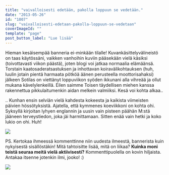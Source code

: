 ```yaml
---
title: "vaivalloisesti edetään, pakolla loppuun se vedetään."
date: "2013-05-26"
id: "1007"
slug: "vaivalloisesti-edetaan-pakolla-loppuun-se-vedetaan"
coverImageId: ""
template: "page"
post_button_label: "Lue lisää"
---
```


Hieman kesäisempää banneria ei-minkään tilalle! Kuvankäsittelyvälineistö on taas käytössäni, vaikken vanhoihin kuviin pääsekään vielä käsiksi (toivottavasti viikon päästä), joten blogi voi jatkaa normaalia elämäänsä. Torstain kaatosaderatsastuksen ja inhottavan koiravälikohtauksen (huh, luulin jotain pientä harmaata pötköä äänen perusteella moottorisahaksi) jälkeen Sotilas on viettänyt loppuviikon syöden ikkunani alla vihreää ja ollut mukana kävelylenkeillä. Eilen saimme Toisen täydellisen miehen kanssa rakennettua pikkulaitumenkin aidan melkein valmiiksi. Kesä voi kohta alkaa..

  

.. Kunhan ensin selviän vielä kahdesta kokeesta ja kaikista viimeisten päivien hössötyksistä. Ajatella, että kymmenes koeviikkoni on kohta ohi. Syksyllä kirjoitan lyhyen englannin ja uusin vain pisteen päähän M:stä jääneen terveystiedon, joka jäi harmittamaan. Sitten enää vain hetki ja koko lukio on ohi. Huh!

  

[![](/images/16.5.0017.JPG)](http://2.bp.blogspot.com/-2SWQYtGKeU4/UaJTzBjF8BI/AAAAAAAAF2M/873asytsYVM/s1600/16.5.0017.JPG)

  

PS. Kertokaa ihmeessä kommenttinne niin uudesta ilmeestä, bannerista kuin nykyisestä sisällöstäkin! Mitä tahtoisitte lisää, mitä on liikaa? **Kuinka moni teistä seuraa meitä vielä aktiivisesti?** Kommenttipuolella on kovin hiljaista. Antakaa itsenne jotenkin ilmi, jooko! :)

  

[![](/images/ak.png)](http://2.bp.blogspot.com/-lJAVX8meGGE/UaJUSIyWhbI/AAAAAAAAF2U/cKKqgMqmT3I/s1600/ak.png)
